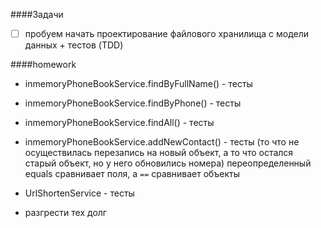 ####Задачи

- [ ] пробуем начать проектирование файлового хранилища с модели данных + тестов (TDD)

####homework

- inmemoryPhoneBookService.findByFullName() - тесты
- inmemoryPhoneBookService.findByPhone() - тесты
- inmemoryPhoneBookService.findAll() - тесты
- inmemoryPhoneBookService.addNewContact() - тесты (то что не осуществилась перезапись на новый объект, а то что остался старый объект, но у него обновились номера)
  переопределенный equals сравнивает поля, а `==` сравнивает объекты
- UrlShortenService - тесты

- разгрести тех долг